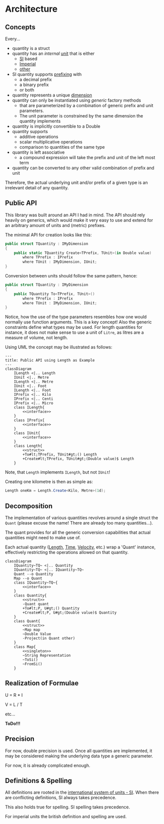 # Architecture

## Concepts

Every...

- quantity is a struct
- quantity has an _internal_ [unit](../quantities/units/IUnit.cs) that is either
  - [SI](../quantities/units/Si/ISiUnit.cs) based
  - [Imperial](../quantities/units/Imperial/IImperial.cs)
  - [other](../quantities/units/Other/IOther.cs)
- SI quantity supports [prefixing](../quantities/prefixes/IPrefix.cs) with
  - a decimal prefix
  - a binary prefix
  - or both
- quantity represents a unique [dimension](../quantities/dimensions/IDimension.cs)
- quantity can only be instantiated using _generic_ factory methods
  - that are parameterized by a combination of generic prefix and unit parameters.
  - The unit parameter is constrained by the same dimension the quantity implements
- quantity is implicitly convertible to a Double
- quantity supports
  - additive operations
  - scalar multiplicative operations
  - comparison to quantities of the same type
- quantity is left associative
  - a compound expression will take the prefix and unit of the left most term
- quantity can be converted to any other valid combination of prefix and unit

Therefore, the actual underlying unit and/or prefix of a given type is an irrelevant detail of any quantity.

## Public API

This library was built around an API I had in mind. The API should rely heavily on generics, which would make it very easy to use and extend for an arbitrary amount of units and (metric) prefixes.

The minimal API for creation looks like this:

```csharp
public struct TQuantity : IMyDimension
{
    public static TQuantity Create<TPrefix, TUnit>(in Double value)
        where TPrefix : IPrefix
        where TUnit : IMyDimension, IUnit;
}
```

Conversion between units should follow the same pattern, hence:

```csharp
public struct TQuantity : IMyDimension
{
    public TQuantity To<TPrefix, TUnit>()
        where TPrefix : IPrefix
        where TUnit : IMyDimension, IUnit;
}
```

Notice, how the use of the type parameters resembles how one would normally use function arguments. This is a key concept!
Also the generic constraints define what types may be used. For length quantities for instance, it does not make sense to use a unit of `Litre`, as litres are a measure of volume, not length.

Using UML the concept may be illustrated as follows:

```mermaid
---
title: Public API using Length as Example
---
classDiagram
    ILength <|.. Length
    IUnit <|.. Metre
    ILength <|.. Metre
    IUnit <|.. Foot
    ILength <|.. Foot
    IPrefix <|.. Kilo
    IPrefix <|.. Centi
    IPrefix <|.. Micro
    class ILength{
        <<interface>>
    }
    class IPrefix{
        <<interface>>
    }
    class IUnit{
        <<interface>>
    }
    class Length{
        <<struct>>
        +To#lt;TPrefix, TUnit#gt;() Length
        +Create#lt;TPrefix, TUnit#gt;(Double value)$ Length
    }
```

Note, that `Length` implements `ILength`, but not `IUnit`!

Creating one kilometre is then as simple as:

```csharp
Length oneKm = Length.Create<Kilo, Metre>(1d);
```

## Decomposition

The implementation of various quantities revolves around a single struct the `Quant` (please excuse the name! There are already too many quantities...).

The quant provides for all the generic conversion capabilities that actual quantities might need to make use of.

Each actual quantity ([Length](../quantities/quantities/Length.cs), [Time](../quantities/quantities/Time.cs), [Velocity](../quantities/quantities/Velocity.cs), etc.) wrap a 'Quant' instance, effectively restricting the operations allowed on that quantity.

```mermaid
classDiagram
    IQuantity~TQ~ <|.. Quantity
    IQuantity~TQ~ <|.. IQuantity~TQ~
    Quant --o Quantity
    Map --o Quant
    class IQuantity~TQ~{
        <<interface>>
    }
    class Quantity{
        <<struct>>
        -Quant quant
        +To#lt;P, U#gt;() Quantity
        +Create#lt;P, U#gt;(Double value)$ Quantity
    }
    class Quant{
        <<struct>>
        ~Map map
        ~Double Value
        -Project(in Quant other)
    }
    class Map{
        <<singleton>>
        ~String Representation
        ~ToSi()
        ~FromSi()
    }
```

## Realization of Formulae

U = R * I

V = L / T

etc...

**ToDo!!!**

## Precision

For now, double precision is used. Once all quantities are implemented, it may be considered making the underlying data type a generic parameter.

For now, it is already complicated enough.

## Definitions & Spelling

All definitions are rooted in the [international system of units - SI](https://en.wikipedia.org/wiki/International_System_of_Units). When there are conflicting definitions, SI always takes precedence.

This also holds true for spelling. SI spelling takes precedence.

For imperial units the british definition and spelling are used.
